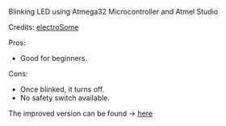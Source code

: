 Blinking LED using Atmega32 Microcontroller and Atmel Studio

Credits: <a href="https://electrosome.com/blinking-led-atmega32-avr-microcontroller/">electroSome</a>

Pros:
- Good for beginners.

Cons:
- Once blinked, it turns off.
- No safety switch available.

The improved version can be found -> <a href="https://github.com/ashumeow/SwitchedLED-AVR">here</a>
